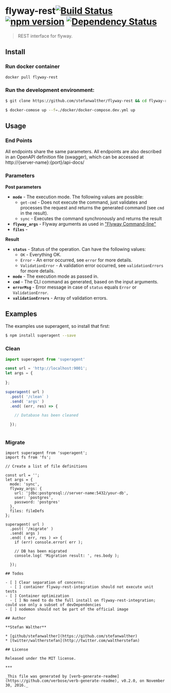 # flyway-rest[![Build Status](https://travis-ci.org/stefanwalther/flyway-rest.svg?branch=master)](https://travis-ci.org/stefanwalther/flyway-rest) [![npm version](https://badge.fury.io/js/flyway-rest.svg)](https://www.npmjs.com/package/flyway-rest) [![Dependency Status](https://david-dm.org/stefanwalther/flyway-rest.svg)](https://david-dm.org/stefanwalther/flyway-rest)

> REST interface for flyway.

## Install

### Run docker container

```sh
docker pull flyway-rest
```

### Run the development environment:

```sh
$ git clone https://github.com/stefanwalther/flyway-rest && cd flyway-rest

$ docker-comose up --f=./docker/docker-compose.dev.yml up
```

## Usage

### End Points

<!-- see https://github.com/pando85/cherrymusic/blob/devel-django/docs/api/v1/index.md -->

All endpoints share the same parameters.
All endpoints are also described in an OpenAPI definition file (swagger), which can be accessed at http://{server-name}:{port}/api-docs/

### Parameters

**Post parameters**

* **`mode`** - The execution mode. The following values are possible:
  - `get-cmd` - Does not execute the command, just validates and processes the request and returns the generated command (see `cmd` in the result).
  - `sync` - Executes the command synchronously and returns the result
* **`flyway_args`** - Flyway arguments as used in ["Flyway Command-line"](https://flywaydb.org/documentation/commandline/)
* **`files`** -

**Result**

* **`status`** - Status of the operation. Can have the following values:
  - `OK` - Everything OK.
  - `Error` - An error occurred, see `error` for more details.
  - `ValidationError` - A validation error occurred, see `validationErrors` for more details.
* **`mode`** - The execution mode as passed in.
* **`cmd`** - The CLI command as generated, based on the input arguments.
* **`errorMsg`** - Error message in case of `status` equals `Error` or `ValidationError`.
* **`validationErrors`** - Array of validation errors.

## Examples

The examples use superagent, so install that first:

```sh
$ npm install superagent --save
```

### Clean

```js
import superagent from 'superagent'

const url = 'http://localhost:9001';
let args = {
  
};

superagent( url )
  .post( '/clean` )
  .send( 'args' )
  .end( (err, res) => {

    // Database has been cleaned

  });
  
```

### Migrate

```
import superagent from 'superagent';
import fs from 'fs';

// Create a list of file definitions

const url = '';
let args = {
  mode: 'sync',
  flyway_args: {
    url: 'jdbc:postgresql://server-name:5432/your-db',
    user: 'postgres',
    password: 'postgres'
  },
  files: fileDefs
};

superagent( url )
  .post( '/migrate' )
  .send( args )
  .end( ( err, res ) => {
    if (err) console.error( err );
    
    // DB has been migrated    
    console.log( 'Migration result: ', res.body );
    
  });

## Todos

- [ ] Clear separation of concerns:
  - [ ] container flyway-rest-integration should not execute unit tests
- [ ] Container optimization
  - [ ] No need to do the full install on flyway-rest-integration; could use only a subset of devDependencies
- [ ] nodemon should not be part of the official image

## Author

**Stefan Walther**

* [github/stefanwalther](https://github.com/stefanwalther)
* [twitter/waltherstefan](http://twitter.com/waltherstefan)

## License

Released under the MIT license.

***

_This file was generated by [verb-generate-readme](https://github.com/verbose/verb-generate-readme), v0.2.0, on November 30, 2016._
```